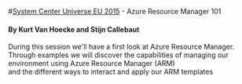 #[System Center Universe EU 2015][1] - Azure Resource Manager 101
#### By Kurt Van Hoecke and Stijn Callebaut

During this session we'll have a first look at Azure Resource Manager.  
Through examples we will discover the capabilities of managing our environment using Azure Resource Manager (ARM)  
and the different ways to interact and apply our ARM templates



[1]: http://www.systemcenteruniverse.ch/
